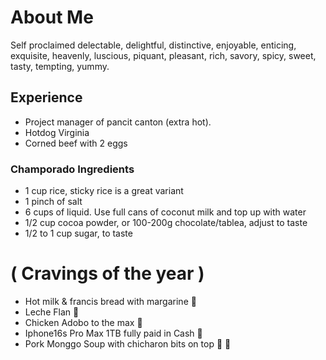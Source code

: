 # About Me
Self proclaimed delectable, delightful, distinctive, enjoyable, enticing, exquisite, heavenly, luscious, piquant, pleasant, rich, savory, spicy, sweet, tasty, tempting, yummy. 

## Experience
- Project manager of pancit canton (extra hot).
- Hotdog Virginia
- Corned beef with 2 eggs

### Champorado Ingredients
- 1 cup rice, sticky rice is a great variant
- 1 pinch of salt
- 6 cups of liquid. Use full cans of coconut milk and top up with water
- 1/2 cup cocoa powder, or 100-200g chocolate/tablea, adjust to taste
- 1/2 to 1 cup sugar, to taste
  
# ( Cravings of the year )
- Hot milk & francis bread with margarine :milk_glass:
- Leche Flan :custard:
- Chicken Adobo to the max :poultry_leg:
- Iphone16s Pro Max 1TB fully paid in Cash :iphone:
- Pork Monggo Soup with chicharon bits on top :hot_face: :hot_face:
